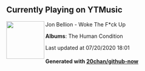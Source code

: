 ## Currently Playing on YTMusic

[<img align="left" width="100" src="https://lh3.googleusercontent.com/ayIjXBsv08m4ge-Ft-HxwSMEzJcZN_alKQM_9UGY9akvE1M16peWoKun3n9s25yIyMt2__uPYERb5v6DPQ">](https://music.youtube.com/channel/UC7LwDo1k9K68iCmGhlfgjYw)

Jon Bellion - Woke The F*ck Up

**Albums**: The Human Condition

Last updated at 07/20/2020 18:01

#### Generated with [20chan/github-now](https://github.com/20chan/github-now)


<!--
**20chan/20chan** is a ✨ _special_ ✨ repository because its `README.md` (this file) appears on your GitHub profile.

Here are some ideas to get you started:

- 🔭 I’m currently working on ...
- 🌱 I’m currently learning ...
- 👯 I’m looking to collaborate on ...
- 🤔 I’m looking for help with ...
- 💬 Ask me about ...
- 📫 How to reach me: ...
- 😄 Pronouns: ...
- ⚡ Fun fact: ...
-->
